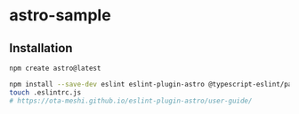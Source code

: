 # astro-sample

## Installation

```sh
npm create astro@latest

npm install --save-dev eslint eslint-plugin-astro @typescript-eslint/parser eslint-plugin-jsx-a11y
touch .eslintrc.js
# https://ota-meshi.github.io/eslint-plugin-astro/user-guide/
```
